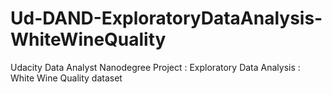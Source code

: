 # Ud-DAND-ExploratoryDataAnalysis-WhiteWineQuality
Udacity Data Analyst Nanodegree Project : Exploratory Data Analysis : White Wine Quality dataset

